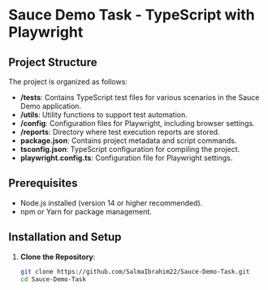# Sauce Demo Task - TypeScript with Playwright

## Project Structure

The project is organized as follows:

- **/tests**: Contains TypeScript test files for various scenarios in the Sauce Demo application.
- **/utils**: Utility functions to support test automation.
- **/config**: Configuration files for Playwright, including browser settings.
- **/reports**: Directory where test execution reports are stored.
- **package.json**: Contains project metadata and script commands.
- **tsconfig.json**: TypeScript configuration for compiling the project.
- **playwright.config.ts**: Configuration file for Playwright settings.

## Prerequisites

- Node.js installed (version 14 or higher recommended).
- npm or Yarn for package management.

## Installation and Setup

1. **Clone the Repository**:
   ```bash
   git clone https://github.com/SalmaIbrahim22/Sauce-Demo-Task.git
   cd Sauce-Demo-Task
